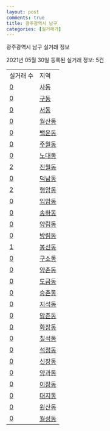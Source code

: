 ```yaml
---
layout: post
comments: true
title: 광주광역시 남구
categories: [실거래가]
---
```


광주광역시 남구 실거래 정보

2021년 05월 30일 등록된 실거래 정보: 5건


<table>
  <tr>
    <td>실거래 수</td>
    <td>지역</td>
  </tr>

  
  <tr>
    <td><a href="2915510100.html">0</a></td>
    <td><a href="2915510100.html">사동</a></td>
  </tr>
    

  <tr>
    <td><a href="2915510200.html">0</a></td>
    <td><a href="2915510200.html">구동</a></td>
  </tr>
    

  <tr>
    <td><a href="2915510300.html">0</a></td>
    <td><a href="2915510300.html">서동</a></td>
  </tr>
    

  <tr>
    <td><a href="2915510400.html">0</a></td>
    <td><a href="2915510400.html">월산동</a></td>
  </tr>
    

  <tr>
    <td><a href="2915510500.html">0</a></td>
    <td><a href="2915510500.html">백운동</a></td>
  </tr>
    

  <tr>
    <td><a href="2915510600.html">0</a></td>
    <td><a href="2915510600.html">주월동</a></td>
  </tr>
    

  <tr>
    <td><a href="2915510700.html">0</a></td>
    <td><a href="2915510700.html">노대동</a></td>
  </tr>
    

  <tr>
    <td><a href="2915510800.html">2</a></td>
    <td><a href="2915510800.html">진월동</a></td>
  </tr>
    

  <tr>
    <td><a href="2915510900.html">0</a></td>
    <td><a href="2915510900.html">덕남동</a></td>
  </tr>
    

  <tr>
    <td><a href="2915511000.html">2</a></td>
    <td><a href="2915511000.html">행암동</a></td>
  </tr>
    

  <tr>
    <td><a href="2915511100.html">0</a></td>
    <td><a href="2915511100.html">임암동</a></td>
  </tr>
    

  <tr>
    <td><a href="2915511200.html">0</a></td>
    <td><a href="2915511200.html">송하동</a></td>
  </tr>
    

  <tr>
    <td><a href="2915511300.html">0</a></td>
    <td><a href="2915511300.html">양림동</a></td>
  </tr>
    

  <tr>
    <td><a href="2915511400.html">0</a></td>
    <td><a href="2915511400.html">방림동</a></td>
  </tr>
    

  <tr>
    <td><a href="2915511500.html">1</a></td>
    <td><a href="2915511500.html">봉선동</a></td>
  </tr>
    

  <tr>
    <td><a href="2915511600.html">0</a></td>
    <td><a href="2915511600.html">구소동</a></td>
  </tr>
    

  <tr>
    <td><a href="2915511700.html">0</a></td>
    <td><a href="2915511700.html">양촌동</a></td>
  </tr>
    

  <tr>
    <td><a href="2915511800.html">0</a></td>
    <td><a href="2915511800.html">도금동</a></td>
  </tr>
    

  <tr>
    <td><a href="2915511900.html">0</a></td>
    <td><a href="2915511900.html">승촌동</a></td>
  </tr>
    

  <tr>
    <td><a href="2915512000.html">0</a></td>
    <td><a href="2915512000.html">지석동</a></td>
  </tr>
    

  <tr>
    <td><a href="2915512100.html">0</a></td>
    <td><a href="2915512100.html">압촌동</a></td>
  </tr>
    

  <tr>
    <td><a href="2915512200.html">0</a></td>
    <td><a href="2915512200.html">화장동</a></td>
  </tr>
    

  <tr>
    <td><a href="2915512300.html">0</a></td>
    <td><a href="2915512300.html">칠석동</a></td>
  </tr>
    

  <tr>
    <td><a href="2915512400.html">0</a></td>
    <td><a href="2915512400.html">석정동</a></td>
  </tr>
    

  <tr>
    <td><a href="2915512500.html">0</a></td>
    <td><a href="2915512500.html">신장동</a></td>
  </tr>
    

  <tr>
    <td><a href="2915512600.html">0</a></td>
    <td><a href="2915512600.html">양과동</a></td>
  </tr>
    

  <tr>
    <td><a href="2915512700.html">0</a></td>
    <td><a href="2915512700.html">이장동</a></td>
  </tr>
    

  <tr>
    <td><a href="2915512800.html">0</a></td>
    <td><a href="2915512800.html">대지동</a></td>
  </tr>
    

  <tr>
    <td><a href="2915512900.html">0</a></td>
    <td><a href="2915512900.html">원산동</a></td>
  </tr>
    

  <tr>
    <td><a href="2915513000.html">0</a></td>
    <td><a href="2915513000.html">월성동</a></td>
  </tr>
    


</table>
    
